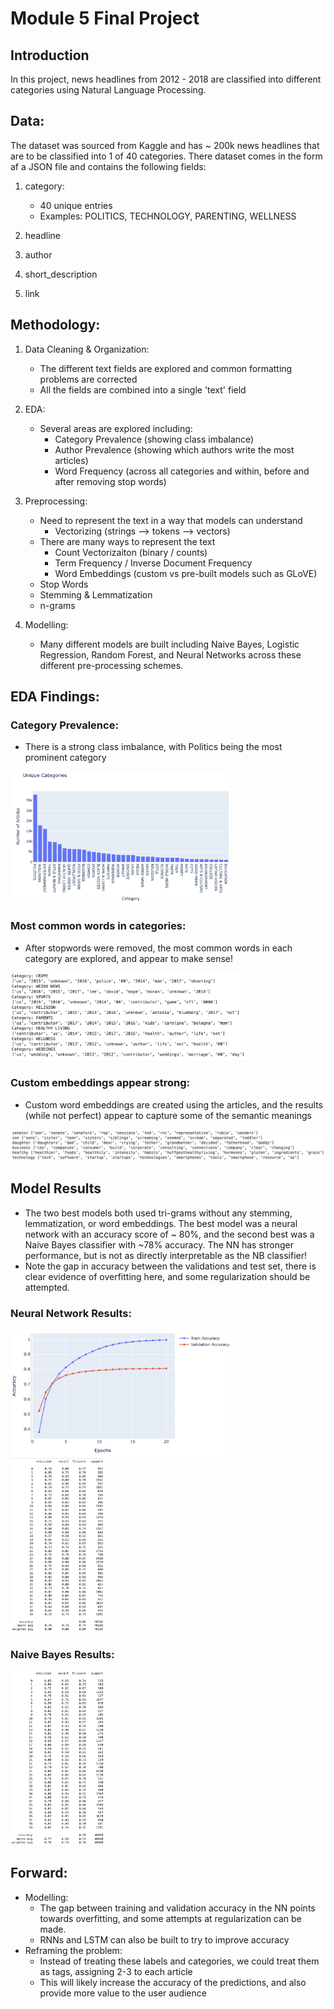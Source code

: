 # Module 5 Final Project

## Introduction
In this project, news headlines from 2012 - 2018 are classified into different categories using Natural Language Processing.

## Data:
The dataset was sourced from Kaggle and has ~ 200k news headlines that are to be classified into 1 of 40 categories.
There dataset comes in the form af a JSON file and contains the following fields:

1) category:
     - 40 unique entries
     - Examples: POLITICS, TECHNOLOGY, PARENTING, WELLNESS

2) headline
3) author
4) short_description
5) link

## Methodology:

1) Data Cleaning & Organization:
     - The different text fields are explored and common formatting problems are corrected
     - All the fields are combined into a single 'text' field

2) EDA:
     - Several areas are explored including:
          - Category Prevalence (showing class imbalance)
          - Author Prevalence (showing which authors write the most articles)
          - Word Frequency (across all categories and within, before and after removing stop words)

3) Preprocessing:
     - Need to represent the text in a way that models can understand
          - Vectorizing (strings --> tokens --> vectors)
     - There are many ways to represent the text
          - Count Vectorizaiton (binary / counts)
          - Term Frequency / Inverse Document Frequency
          - Word Embeddings (custom vs pre-built models such as GLoVE)
     - Stop Words
     - Stemming & Lemmatization
     - n-grams

4) Modelling:
     - Many different models are built including Naive Bayes, Logistic Regression, Random Forest, and Neural Networks across these different pre-processing schemes.

## EDA Findings:

### Category Prevalence:
- There is a strong class imbalance, with Politics being the most prominent category
 <img src="images/article_categories.PNG?raw=true" width="70%" height="70%">

### Most common words in categories:
- After stopwords were removed, the most common words in each category are explored, and appear to make sense!
 <img src="images/common_words_in_category.PNG?raw=true" width="75%" height="75%">

### Custom embeddings appear strong:
- Custom word embeddings are created using the articles, and the results (while not perfect) appear to capture some of the semantic meanings
 <img src="images/custom_embeddings.PNG?raw=true" width="100%" height="100%">

## Model Results
- The two best models both used tri-grams without any stemming, lemmatization, or word embeddings. The best model was a neural network with an accuracy score of ~ 80%, and the second best was a Naive Bayes classifier with ~78% accuracy. The NN has stronger performance, but is not as directly interpretable as the NB classifier!
- Note the gap in accuracy between the validations and test set, there is clear evidence of overfitting here, and some regularization should be attempted.

### Neural Network Results:
 <img src="images/trigrams_nn_results.PNG?raw=true" width="70%" height="70%">
 <img src="images/nn_cr.PNG?raw=true" width="30%" height="30%">

### Naive Bayes Results:
 <img src="images/nb_cr.PNG?raw=true" width="30%" height="30%">

## Forward:
- Modelling:
     - The gap between training and validation accuracy in the NN points towards overfitting, and some attempts at regularization can be made.
     - RNNs and LSTM can also be built to try to improve accuracy
- Reframing the problem:
     - Instead of treating these labels and categories, we could treat them as tags, assigning 2-3 to each article
     - This will likely increase the accuracy of the predictions, and also provide more value to the user audience



 


